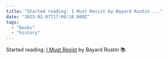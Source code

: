 ```yaml
---
title: "Started reading: I Must Resist by Bayard Rustin ..."
date: "2023-02-07T17:09:10.000Z"
tags: 
  - "books"
  - "history"
---
```


Started reading: [I Must Resist](https://micro.blog/books/9780872865785) by Bayard Rustin 📚
